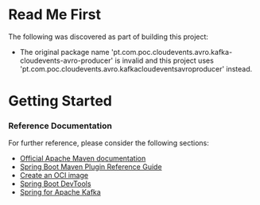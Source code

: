 # Read Me First
The following was discovered as part of building this project:

* The original package name 'pt.com.poc.cloudevents.avro.kafka-cloudevents-avro-producer' is invalid and this project uses 'pt.com.poc.cloudevents.avro.kafkacloudeventsavroproducer' instead.

# Getting Started

### Reference Documentation
For further reference, please consider the following sections:

* [Official Apache Maven documentation](https://maven.apache.org/guides/index.html)
* [Spring Boot Maven Plugin Reference Guide](https://docs.spring.io/spring-boot/docs/2.7.8/maven-plugin/reference/html/)
* [Create an OCI image](https://docs.spring.io/spring-boot/docs/2.7.8/maven-plugin/reference/html/#build-image)
* [Spring Boot DevTools](https://docs.spring.io/spring-boot/docs/2.7.8/reference/htmlsingle/#using.devtools)
* [Spring for Apache Kafka](https://docs.spring.io/spring-boot/docs/2.7.8/reference/htmlsingle/#messaging.kafka)

